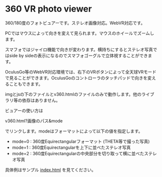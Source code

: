 # 360 VR photo viewer

360/180度のフォトビュアーです。ステレオ画像対応。WebVR対応です。

PCではマウスによって向きを変えて見られます。マウスのホイールでズームします。

スマフォではジャイロ機能で向きが変わります。横持ちにするとステレオ写真ではside by sideの表示になるのでスマフォゴーグルで立体視することができます。

OculusGo等のWebVR対応環境では、右下のVRボタンによって全天球VRモードで見ることができます。OculusGoのコントローラのタッチパッドで向きを変えることもできます。

imgとjsの下のファイルとv360.htmlのファイルのみで動作します。他のライブラリ等の依存はありません。

ビュアーの使い方は

v360.html?画像のパス&mode 

でリンクします。modeはフォーマットによって以下の値を指定します。

 - mode=0 : 360度Equirectangularフォーマット (THETA等で撮った写真)
 - mode=1 : 360度Equirectangularを上下に並べたステレオ写真
 - mode=2 : 360度Equirectangularの中央部分を切り取って横に並べたステレオ写真

具体例はサンプル [index.html](https://wakufactory.github.io/vr360/) を見てください。


